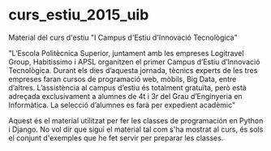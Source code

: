 # curs_estiu_2015_uib
Material del curs d'estiu "I Campus d'Estiu d'Innovació Tecnològica"

"L’Escola Politècnica Superior, juntament amb les empreses Logitravel Group, Habitissimo i APSL organitzen el primer Campus d’Estiu d’Innovació Tecnològica. Durant els dies d’aquesta jornada, tècnics experts de les tres empreses faran cursos de programació web, mòbils, Big Data, entre d’altres. L’assistència al campus d’estiu és totalment gratuïta, però està adreçada exclusivament a alumnes de 4t i 3r del Grau d’Enginyeria en Informàtica. La selecció d’alumnes es farà per expedient acadèmic"

Aquest és el material utilitzat per fer les classes de programación en Python i Django. No vol dir que sigui el material tal com s'ha mostrat al curs, és sols el conjunt d'exemples que he fet servir per preparar les classes.
